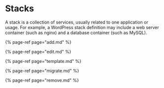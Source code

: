 # Stacks

A stack is a collection of services, usually related to one application or usage. For example, a WordPress stack definition may include a web server container \(such as nginx\) and a database container \(such as MySQL\).

{% page-ref page="add.md" %}

{% page-ref page="edit.md" %}

{% page-ref page="template.md" %}

{% page-ref page="migrate.md" %}

{% page-ref page="remove.md" %}

